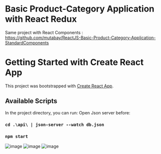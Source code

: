 # Basic Product-Category Application with React Redux

Same project with React Components : https://github.com/mutabay/ReactJS-Basic-Product-Category-Application-StandardComponents

# Getting Started with Create React App

This project was bootstrapped with [Create React App](https://github.com/facebook/create-react-app).

## Available Scripts

In the project directory, you can run:
Open Json server before:
### `cd .\api\ | json-server --watch db.json`


### `npm start`

![image](https://user-images.githubusercontent.com/60510780/134160409-3d7deb67-9fcf-416d-ae7f-fc174af738a0.png)
![image](https://user-images.githubusercontent.com/60510780/134160510-2d933b04-c053-472f-9ca6-6bab8f959dde.png)
![image](https://user-images.githubusercontent.com/60510780/134160654-6a410d94-6004-4b51-93d3-e35b20087697.png)

